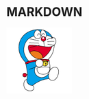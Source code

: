 
MARKDOWN
================


























![123](https://github.com/sakura213/show-me-the-code/blob/master/img2ascii/ascii_dora.png)


